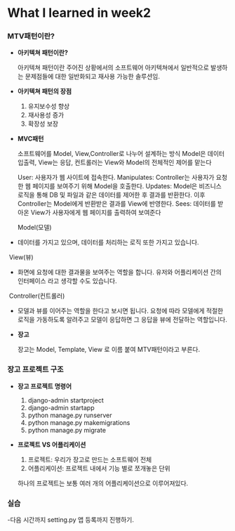 # What I learned in week2

### MTV패턴이란? ###

- **아키텍쳐 패턴이란?**

    아키텍쳐 패턴이란 주어진 상황에서의 소프트웨어 아키텍쳐에서 
    일반적으로 발생하는 문제점들에 대한 일반화되고 재사용 가능한 솔루션임.

- **아키텍쳐 패턴의 장점**

    1. 유지보수성 향상
    2. 재사용성 증가
    3. 확장성 보장

- **MVC패턴**

    소프트웨어를 Model, View,Controller로 나누어 설계하는 방식
    Model은 데이터 입출력, View는 응답, 컨트롤러는 View와 Model의 전체적인 제어를 맡는다
    
    User: 사용자가 웹 사이트에 접속한다.
    Manipulates: Controller는 사용자가 요청한 웹 페이지를 보여주기 위해 Model을 호출한다.
    Updates: Model은 비즈니스 로직을 통해 DB 및 파일과 같은 데이터를 제어한 후 결과를 반환한다. 이후 Controller는 Model에게 반환받은 결과를 View에 반영한다.
    Sees: 데이터를 받아온 View가 사용자에게 웹 페이지를 출력하여 보여준다

    Model(모델)

- 데이터를 가지고 있으며, 데이터를 처리하는 로직 또한 가지고 있습니다.

​   View(뷰)

- 화면에 요청에 대한 결과물을 보여주는 역할을 합니다. 유저와 어플리케이션 간의 인터페이스 라고 생각할 수도 있습니다.

​   Controller(컨트롤러)

- 모델과 뷰를 이어주는 역할을 한다고 보시면 됩니다. 요청에 따라 모델에게 적절한 로직을 가동하도록 알려주고 모델이 응답하면 그 응답을 뷰에 전달하는 역할입니다.

- **장고**

    장고는 Model, Template, View 로 이름 붙여 MTV패턴이라고 부른다.

### 장고 프로젝트 구조 ###

- **장고 프로젝트 명령어**

    1. django-admin startproject
    2. django-admin startapp
    3. python manage.py runserver
    4. python manage.py makemigrations
    5. python manage.py migrate

- **프로젝트 VS 어플리케이션**

    1. 프로젝트: 우리가 장고로 만드는 소프트웨어 전체
    2. 어플리케이션: 프로젝트 내에서 기능 별로 쪼개놓은 단위

    하나의 프로젝트는 보통 여러 개의 어플리케이션으로 이루어져있다.

### 실습 ###
-다음 시간까지 setting.py 앱 등록까지 진행하기.




